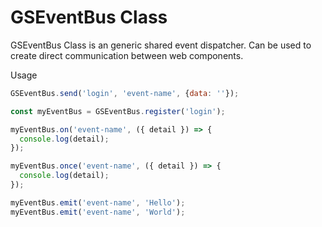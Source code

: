 # GSEventBus Class

GSEventBus Class is an generic shared event dispatcher. Can be used to create direct communication between web components.

Usage 

```JavaScript
GSEventBus.send('login', 'event-name', {data: ''});

const myEventBus = GSEventBus.register('login');

myEventBus.on('event-name', ({ detail }) => {
  console.log(detail);
});

myEventBus.once('event-name', ({ detail }) => {
  console.log(detail);
});

myEventBus.emit('event-name', 'Hello'); 
myEventBus.emit('event-name', 'World'); 	
```